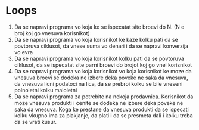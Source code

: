# Loops

1. Da se napravi programa vo koja ke se ispecatat site broevi do N. (N e broj koj go vnesuva korisnikot)<br>
2. Da se napravi programa vo koja korisnikot ke kaze kolku pati da se povtoruva ciklusot, da vnese suma vo denari i da se napravi konverzija vo evra<br>
3. Da se napravi programa vo koja korisnikot kolku pati da se povtoruva ciklusot, da se ispecatat site parni broevi do brojot koj go vnel korisnikot<br>
4. Da se napravi programa vo koja korisnikot vo koja korisnikot ke moze da vnesuva broevi se dodeka ne izbere deka poveke ne saka da vnesuva, da vnesuva licni podatoci na lica, da se prebroi kolku se bile vneseni polnoletni kolku maloletni<br>
5. Da se napravi programa za potrebite na nekoja prodavnica. Korisnikot da moze vnesuva produkti i cenite se dodeka ne izbere deka poveke ne saka da vnesuva. Koga ke prestane da vnesuva produkti da se ispecati kolku vkupno ima za plakjanje, da plati i da se presmeta dali i kolku treba da se vrati kusur.
